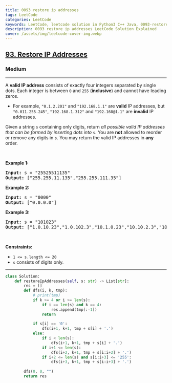 ```yaml
---
title: 0093 restore ip addresses
tags: LeetCode
categories: LeetCode
keywords: LeetCode, leetcode solution in Python3 C++ Java, 0093-restore-ip-addresses solution
description: 0093 restore ip addresses LeetCode Solution Explained
cover: /assets/img/leetcode-cover-img.webp
---
```



<h2><a href="https://leetcode.com/problems/restore-ip-addresses/">93. Restore IP Addresses</a></h2><h3>Medium</h3><hr><div><p>A <strong>valid IP address</strong> consists of exactly four integers separated by single dots. Each integer is between <code>0</code> and <code>255</code> (<strong>inclusive</strong>) and cannot have leading zeros.</p>

<ul>
	<li>For example, <code>"0.1.2.201"</code> and <code>"192.168.1.1"</code> are <strong>valid</strong> IP addresses, but <code>"0.011.255.245"</code>, <code>"192.168.1.312"</code> and <code>"192.168@1.1"</code> are <strong>invalid</strong> IP addresses.</li>
</ul>

<p>Given a string <code>s</code> containing only digits, return <em>all possible valid IP addresses that can be formed by inserting dots into </em><code>s</code>. You are <strong>not</strong> allowed to reorder or remove any digits in <code>s</code>. You may return the valid IP addresses in <strong>any</strong> order.</p>

<p>&nbsp;</p>
<p><strong class="example">Example 1:</strong></p>

<pre><strong>Input:</strong> s = "25525511135"
<strong>Output:</strong> ["255.255.11.135","255.255.111.35"]
</pre>

<p><strong class="example">Example 2:</strong></p>

<pre><strong>Input:</strong> s = "0000"
<strong>Output:</strong> ["0.0.0.0"]
</pre>

<p><strong class="example">Example 3:</strong></p>

<pre><strong>Input:</strong> s = "101023"
<strong>Output:</strong> ["1.0.10.23","1.0.102.3","10.1.0.23","10.10.2.3","101.0.2.3"]
</pre>

<p>&nbsp;</p>
<p><strong>Constraints:</strong></p>

<ul>
	<li><code>1 &lt;= s.length &lt;= 20</code></li>
	<li><code>s</code> consists of digits only.</li>
</ul>
</div>

---




```python
class Solution:
    def restoreIpAddresses(self, s: str) -> List[str]:
        res = []
        def dfs(i, k, tmp):
            # print(tmp)
            if k >= 4 or i >= len(s):
                if i == len(s) and k == 4:
                    res.append(tmp[:-1])
                return
            
            if s[i] == '0':
                dfs(i+1, k+1, tmp + s[i] + '.')
            else:
                if i < len(s):
                    dfs(i+1, k+1, tmp + s[i] + '.')
                if i+1 <= len(s): 
                    dfs(i+2, k+1, tmp + s[i:i+2] + '.')
                if i+2 <= len(s) and s[i:i+3] <= '255': 
                    dfs(i+3, k+1, tmp + s[i:i+3] + '.')
        
        dfs(0, 0, "")
        return res
```
